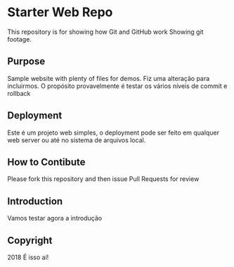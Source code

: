 # Starter Web Repo

This repository is for showing how Git and GitHub work Showing git footage.

## Purpose

Sample website with plenty of files for demos. Fiz uma alteração para incluirmos.
O propósito provavelmente é testar os vários níveis de commit e rollback

## Deployment
Este é um projeto web simples, o deployment pode ser feito em qualquer web server ou até no sistema de arquivos local.
 
## How to Contibute
Please fork this repository and then issue Pull Requests for review

## Introduction
Vamos testar agora a introdução

## Copyright
2018 É isso aí!